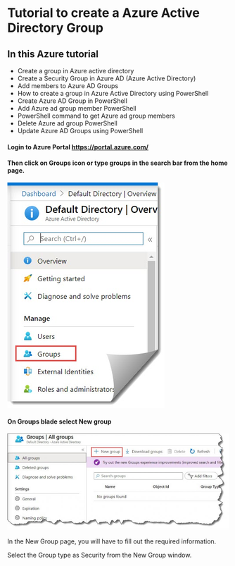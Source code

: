 # Tutorial to create a Azure Active Directory Group

## In this Azure tutorial
- Create a group in Azure active directory
- Create a Security Group in Azure AD (Azure Active Directory)
- Add members to Azure AD Groups
- How to create a group in Azure Active Directory using PowerShell
- Create Azure AD Group in PowerShell
- Add Azure ad group member PowerShell
- PowerShell command to get Azure ad group members
- Delete Azure ad group PowerShell
- Update Azure AD Groups using PowerShell

#### Login to Azure Portal https://portal.azure.com/ 

#### Then click on Groups icon or type groups in the search bar from the home page.

![GitHub Logo](/Create-a-group-and-add-members-in-Azure-Active-Directory.jpg)

#### On Groups blade select New group

![GitHub Logo](/how-to-Create-a-group-and-add-members-in-Azure-Active-Directory-1-768x333.jpg)

In the New Group page, you will have to fill out the required information.

Select the Group type as Security from the New Group window.
